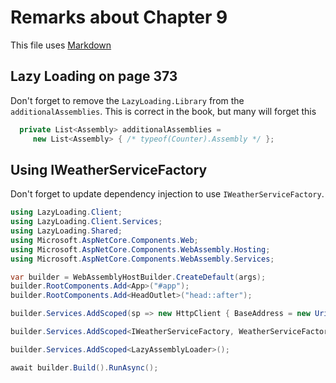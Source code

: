 # Remarks about Chapter 9

This file uses [Markdown](https://www.wikipedia.org/wiki/Markdown)

## Lazy Loading on page 373

Don't forget to remove the `LazyLoading.Library` from the `additionalAssemblies`.
This is correct in the book, but many will forget this

``` C#
  private List<Assembly> additionalAssemblies =
     new List<Assembly> { /* typeof(Counter).Assembly */ };
```

## Using IWeatherServiceFactory

Don't forget to update dependency injection to use `IWeatherServiceFactory`.

``` C#
using LazyLoading.Client;
using LazyLoading.Client.Services;
using LazyLoading.Shared;
using Microsoft.AspNetCore.Components.Web;
using Microsoft.AspNetCore.Components.WebAssembly.Hosting;
using Microsoft.AspNetCore.Components.WebAssembly.Services;

var builder = WebAssemblyHostBuilder.CreateDefault(args);
builder.RootComponents.Add<App>("#app");
builder.RootComponents.Add<HeadOutlet>("head::after");

builder.Services.AddScoped(sp => new HttpClient { BaseAddress = new Uri(builder.HostEnvironment.BaseAddress) });

builder.Services.AddScoped<IWeatherServiceFactory, WeatherServiceFactory>();

builder.Services.AddScoped<LazyAssemblyLoader>();

await builder.Build().RunAsync();
```






